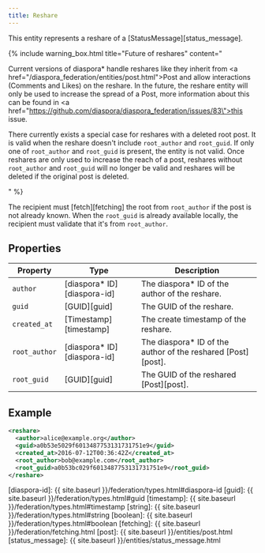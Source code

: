 ```yaml
---
title: Reshare
---
```


This entity represents a reshare of a [StatusMessage][status_message].

{% include warning_box.html
   title="Future of reshares"
   content="<p>Current versions of diaspora* handle reshares like they inherit from
   <a href=\"/diaspora_federation/entities/post.html\">Post</a> and allow interactions (Comments and
   Likes) on the reshare. In the future, the reshare entity will only be used to increase the spread of a
   Post, more information about this can be found in
   <a href=\"https://github.com/diaspora/diaspora_federation/issues/83\">this issue</a>.</p>
   <p>There currently exists a special case for reshares with a deleted root post. It is valid when the
   reshare doesn't include <code>root_author</code> and <code>root_guid</code>. If only one of
   <code>root_author</code> and <code>root_guid</code> is present, the entity is not valid. Once
   reshares are only used to increase the reach of a post, reshares without <code>root_author</code> and
   <code>root_guid</code> will no longer be valid and reshares will be deleted if the original post is deleted.</p>"
%}

The recipient must [fetch][fetching] the root from `root_author` if the post is not already known.
When the `root_guid` is already available locally, the recipient must validate that it's from `root_author`.

## Properties

| Property      | Type                         | Description                                                   |
| ------------- | ---------------------------- | ------------------------------------------------------------- |
| `author`      | [diaspora\* ID][diaspora-id] | The diaspora\* ID of the author of the reshare.               |
| `guid`        | [GUID][guid]                 | The GUID of the reshare.                                      |
| `created_at`  | [Timestamp][timestamp]       | The create timestamp of the reshare.                          |
| `root_author` | [diaspora\* ID][diaspora-id] | The diaspora\* ID of the author of the reshared [Post][post]. |
| `root_guid`   | [GUID][guid]                 | The GUID of the reshared [Post][post].                        |

## Example

~~~xml
<reshare>
  <author>alice@example.org</author>
  <guid>a0b53e5029f6013487753131731751e9</guid>
  <created_at>2016-07-12T00:36:42Z</created_at>
  <root_author>bob@example.com</root_author>
  <root_guid>a0b53bc029f6013487753131731751e9</root_guid>
</reshare>
~~~

[diaspora-id]: {{ site.baseurl }}/federation/types.html#diaspora-id
[guid]: {{ site.baseurl }}/federation/types.html#guid
[timestamp]: {{ site.baseurl }}/federation/types.html#timestamp
[string]: {{ site.baseurl }}/federation/types.html#string
[boolean]: {{ site.baseurl }}/federation/types.html#boolean
[fetching]: {{ site.baseurl }}/federation/fetching.html
[post]: {{ site.baseurl }}/entities/post.html
[status_message]: {{ site.baseurl }}/entities/status_message.html
